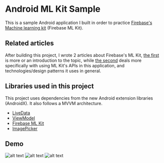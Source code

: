 # Android ML Kit Sample

This is a sample Android application I built in order to practice [Firebase's Machine learning kit](https://firebase.google.com/products/ml-kit/) (Firebase ML Kit).

## Related articles
After building this project, I wrote 2 articles about Firebase's ML Kit, [the first](https://proandroiddev.com/firebase-machine-learning-kit-101-738baea0253f) is more or an introduction to the topic, while [the second](https://proandroiddev.com/firebase-machine-learning-kit-101-f6ab9e7d03c3) deals more specifically with using ML Kit's APIs in this application, and technologies/design patterns it uses in general.


## Libraries used in this project
This project uses dependencies from the new Android extension libraries (AndroidX). It also follows a MVVM architecture.
- [LiveData](https://developer.android.com/topic/libraries/architecture/livedata)
- [ViewModel](https://developer.android.com/topic/libraries/architecture/viewmodel)
- [Firebase ML Kit](https://firebase.google.com/docs/ml-kit/)
- [ImagePicker](https://github.com/esafirm/android-image-picker)


## Demo
![alt text](https://github.com/husaynhakeem/Android-ML-Kit-Sample/blob/master/app/art/barcode.png)
![alt text](https://github.com/husaynhakeem/Android-ML-Kit-Sample/blob/master/app/art/faces.png)
![alt text](https://github.com/husaynhakeem/Android-ML-Kit-Sample/blob/master/app/art/labels.png)
